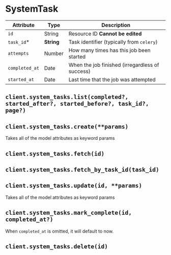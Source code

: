 # SystemTask

| Attribute | Type | Description |
| --------- | ---- | ----------- |
| `id`           | String     | Resource ID **Cannot be edited** |
| `task_id`*     | **String** | Task identifier (typically from `celery`) |
| `attempts`     | Number     | How many times has this job been started |
| `completed_at` | Date       | When the job finished (irregardless of success) |
| `started_at`   | Date       | Last time that the job was attempted |

## `client.system_tasks.list(completed?, started_after?, started_before?, task_id?, page?)`

## `client.system_tasks.create(**params)`

Takes all of the model attributes as keyword params

## `client.system_tasks.fetch(id)`

## `client.system_tasks.fetch_by_task_id(task_id)`

## `client.system_tasks.update(id, **params)`

Takes all of the model attributes as keyword params

## `client.system_tasks.mark_complete(id, completed_at?)`

When `completed_at` is omitted, it will default to now.

## `client.system_tasks.delete(id)`
